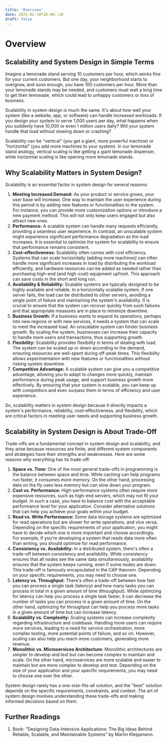 ```yaml
---
title: 'Overview'
date: 2025-02-18T18:40::10
draft: false
---
```


# Overview

## Scalability and System Design in Simple Terms

Imagine a lemonade stand serving 10 customers per hour, which works fine for your current customers. But one day, your neighborhood starts to overgrow, and soon enough, you have 100 customers per hour. More than your lemonade stands may be needed, and customers must wait a long time to get their lemonade, which could lead to unhappy customers or loss of business.

Scalability in system design is much the same. It's about how well your system (like a website, app, or software) can handle increased workloads. If you design your system to serve 1,000 users per day, what happens when you suddenly have 10,000 or even 1 million users daily? Will your system handle that load without slowing down or crashing?

Scalability can be "vertical" (you get a giant, more powerful machine) or "horizontal" (you add more machines to your system). In our lemonade stand analogy, vertical scaling is like getting a giant lemonade dispenser, while horizontal scaling is like opening more lemonade stands.

## Why Scalability Matters in System Design?

Scalability is an essential factor in system design for several reasons:

1. **Meeting Increased Demand:** As your product or service grows, your user base will increase. One way to maintain the user experience during this period is by adding new features or functionalities to the system. For instance, you can provide more customization options or introduce a new payment method. This will not only keep users engaged but also attract new ones.
2. **Performance:** A scalable system can handle many requests efficiently, providing a seamless user experience. In contrast, an unscalable system might experience significant performance degradation as the load increases. It is essential to optimize the system for scalability to ensure that performance remains consistent.
3. **Cost-effectiveness:** Scalability often comes with cost efficiency. Systems that can scale horizontally (adding more machines) can often handle more significant increases in load by distributing the workload efficiently, and hardware resources can be added as needed rather than purchasing high-end (and high-cost) equipment upfront. This approach can save costs in the short and long run.
4. **Availability & Reliability:** Scalable systems are typically designed to be highly available and reliable. In a horizontally scalable system, if one server fails, the load can be distributed to other servers, avoiding a single point of failure and maintaining the system's availability. It is crucial to ensure that the system can recover quickly from such failures and that appropriate measures are in place to minimize downtime.
5. **Business Growth:** If a business wants to expand its operations, perhaps into new regions or with new services, it needs a system that can scale to meet the increased load. An unscalable system can hinder business growth. By scaling the system, businesses can increase their capacity to handle more users and transactions, thus supporting growth.
6. **Flexibility:** Scalability provides flexibility in terms of dealing with load. The system can be scaled up or down according to the demand, ensuring resources are well-spent during off-peak times. This flexibility allows experimentation with new features or functionalities without risking system downtime.
7. **Competitive Advantage:** A scalable system can give you a competitive advantage, allowing you to adapt to changes more quickly, maintain performance during peak usage, and support business growth more effectively. By ensuring that your system is scalable, you can keep up with competitors and even surpass them in terms of efficiency and user experience.

So, scalability matters in system design because it directly impacts a system's performance, reliability, cost-effectiveness, and flexibility, which are critical factors in meeting user needs and supporting business growth.

## Scalability in System Design is About Trade-Off

Trade-offs are a fundamental concept in system design and scalability, and they arise because resources are finite, and different system components and strategies have their strengths and weaknesses. Here are some reasons why everything has its trade-off:

1. **Space vs. Time:** One of the most general trade-offs in programming is the balance between space and time. While caching can help programs run faster, it consumes more memory. On the other hand, processing data on the fly uses less memory but can slow down your program.
2. **Cost vs. Performance:** High-performance systems often require more expensive resources, such as high-end servers, which may not fit your budget. In such a case, you have to balance cost with the acceptable performance level for your application. Consider alternative solutions that can help you achieve your goals within your budget.
3. **Read vs. Write Performance:** Some data storage systems are optimized for read operations but are slower for write operations, and vice versa. Depending on the specific requirements of your application, you might have to decide which one is more important and choose accordingly. For example, if you're developing a system that reads data more often than writing, you should optimize for read performance.
4. **Consistency vs. Availability:** In a distributed system, there's often a trade-off between consistency and availability. While consistency ensures that all nodes see the same data simultaneously, availability ensures that the system keeps running, even if some nodes are down. This trade-off is famously encapsulated in the CAP theorem. Depending on your specific requirements, you may need to choose one.
5. **Latency vs. Throughput:** There's often a trade-off between how fast you can process a single task (latency) and how many tasks you can process in total in a given amount of time (throughput). While optimizing for latency can help you process a single task faster, it can decrease the number of tasks you can process in a given amount of time. On the other hand, optimizing for throughput can help you process more tasks in a given amount of time but can increase latency.
6. **Scalability vs. Complexity:** Scaling systems can increase complexity regarding infrastructure and codebase. Handling more users can require more services, leading to a need for service orchestration, more complex testing, more potential points of failure, and so on. However, scaling can also help you reach more customers, generating more revenue.
7. **Monolithic vs. Microservices Architecture:** Monolithic architectures are simpler to develop and test but can become complex to maintain and scale. On the other hand, microservices are more scalable and easier to maintain but are more complex to develop and test. Depending on the size of your application and your specific requirements, you may need to choose one over the other.

System design rarely has a one-size-fits-all solution, and the "best" solution depends on the specific requirements, constraints, and context. The art of system design involves understanding these trade-offs and making informed decisions based on them.

## Further Readings

1. Book: "Designing Data-Intensive Applications: The Big Ideas Behind Reliable, Scalable, and Maintainable Systems" by Martin Kleppmann.

